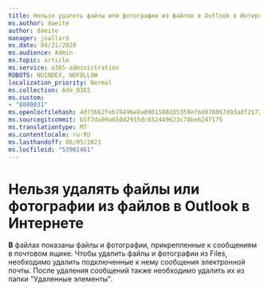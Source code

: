```yaml
---
title: Нельзя удалять файлы или фотографии из файлов в Outlook в Интернете
ms.author: daeite
author: daeite
manager: joallard
ms.date: 04/21/2020
ms.audience: Admin
ms.topic: article
ms.service: o365-administration
ROBOTS: NOINDEX, NOFOLLOW
localization_priority: Normal
ms.collection: Adm_O365
ms.custom:
- "8000031"
ms.openlocfilehash: 4d73662feb79496e8a0901588d35359ef6d878067d93adf2172504e4d96af1cc
ms.sourcegitcommit: b5f7da89a650d2915dc652449623c78be6247175
ms.translationtype: MT
ms.contentlocale: ru-RU
ms.lasthandoff: 08/05/2021
ms.locfileid: "53961461"
---
```

# <a name="cant-delete-files-or-photos-from-files-in-outlook-on-the-web"></a>Нельзя удалять файлы или фотографии из файлов в Outlook в Интернете

**В** файлах показаны файлы и фотографии, прикрепленные к сообщениям в почтовом ящике. Чтобы удалить файлы и фотографии из Files, необходимо удалить подключенные к нему сообщения электронной почты. После удаления сообщений также необходимо удалить их из папки "Удаленные элементы".